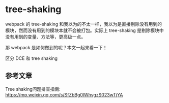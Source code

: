 # tree-shaking

webpack 的 tree-shaking 和我以为的不太一样，我以为是直接剔除没有用到的模块，然而没有用到的模块本就不会被打包。实际上 tree-shaking 是剔除模块中没有用到的变量、方法等，更高级一点。

那 webpack 是如何做到的呢？本文一起来看一下！

区分 DCE 和 tree shaking





## 参考文章

Tree shaking问题排查指南: https://mp.weixin.qq.com/s/SfZbBg0lWhvgzS023wTjYA 